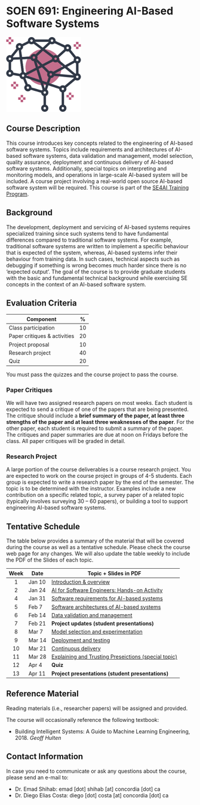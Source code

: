 # SOEN 691: Engineering AI-Based Software Systems


<img src="images/logo.svg" alt="SE4AI" width="200"/>

## Course Description

This course introduces key concepts related to the engineering of AI-based software systems. Topics include requirements and architectures of AI-based software systems, data validation and management, model selection, quality assurance, deployment and continuous delivery of AI-based software systems. Additionally, special topics on interpreting and monitoring models, and operations in large-scale AI-based system will be included. A course project involving a real-world open source AI-based software system will be required.
This course is part of the [SE4AI Training Program](https://www.se4ai.org/).


## Background

The development, deployment and servicing of AI-based systems requires specialized training since such systems tend to have fundamental differences compared to traditional software systems. For example, traditional software systems are written to implement a specific behaviour that is expected of the system, whereas, AI-based systems infer their behaviour from training data. In such cases, technical aspects such as debugging if something is wrong becomes much harder since there is no ‘expected output’. The goal of the course is to provide graduate students with the basic and fundamental technical background while exercising SE concepts in the context of an AI-based software system.


## Evaluation Criteria

| Component                    | %   |
| ---------------------------- | --- |
| Class participation          | 10  |
| Paper critiques & activities | 20  |
| Project proposal             | 10  |
| Research project             | 40  |
| Quiz                         | 20  |

You must pass the quizzes and the course project to pass the course.


### Paper Critiques

We will have two assigned research papers on most weeks. Each student is expected to send a critique of one of the papers that are being presented. The critique should include a **brief summary of the paper, at least three strengths of the paper and at least three weaknesses of the paper**. For the other paper, each student is required to submit a summary of the paper. The critiques and paper summaries are due at noon on Fridays before the class. All paper critiques will be graded in detail.

### Research Project

A large portion of the course deliverables is a course research project. You are expected to work on the course project in groups of 4-5 students. Each group is expected to write a research paper by the end of the semester. The topic is to be determined with the instructor. Examples include a new contribution on a specific related topic, a survey paper of a related topic (typically involves surveying 30 – 60 papers), or building a tool to support engineering AI-based software systems. 

## Tentative Schedule

The table below provides a summary of the material that will be covered during the course as well as a tentative schedule. Please check the course web page for any changes. We will also update the table weekly to include the PDF of the Slides of each topic. 

| Week | Date   | Topic + Slides in PDF                                                  |
| :--: | ------ | ------------------------------------------------------ |
|  1   | Jan 10  | [Introduction & overview](lectures/01_introduction/01_introduction_slides.pdf)                              |
|  2   | Jan 24 | [AI for Software Engineers: Hands-on Activity](lectures/02_mlpipelines_practical/02_ml_pipelines_practical_slides.pdf)                                   |
|  4   | Jan 31 | [Software requirements for AI-based systems](lectures/03_requirements/03_requirements_slides.pdf)                       |
|  5   | Feb 7  | [Software architectures of AI-based systems](lectures/04_architecture/04_architecture_slides.pdf)                       |
|  6   | Feb 14 | [Data validation and management](lectures/05_data_validation/05_data_validation_slides.pdf)                                       |
|  7   | Feb 21 | **Project updates (student presentations)**            |
|  8   | Mar 7  | [Model selection and experimentation](lectures/06_model_selection/06_model_selection_slides.pdf)                                      |
|  9   | Mar 14 | [Deployment and testing](lectures/07_testing/07_testing_slides.pdf)                                             |
|  10  | Mar 21 | [Continuous delivery](lectures/08_deploying/08_deploying_guestlecture_slides.pdf)                                |
|  11  | Mar 28 | [Explaining and Trusting Preseictions (special topic)](lectures/09_explanation_trust/09_explaination_trust_slides.pdf) |
|  12  | Apr 4  | **Quiz**      |
|  13  | Apr 11 | **Project presentations (student presentations)**                                         |


## Reference Material

Reading materials (i.e., researcher papers) will be assigned and provided.

The course will occasionally reference the following textbook:

- Building Intelligent Systems: A Guide to Machine Learning Engineering, 2018. _Geoff Hulten_


## Contact Information

In case you need to communicate or ask any questions about the course, please send an e-mail to:
- Dr. Emad Shihab: emad [dot] shihab [at] concordia [dot] ca
- Dr. Diego Elias Costa: diego [dot] costa [at] concordia [dot] ca 


